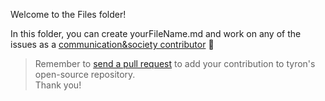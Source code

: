 Welcome to the Files folder!

In this folder, you can create yourFileName.md and work on any of the issues as a [communication&society contributor](/community/contributors/communication&society.md) :high_brightness:

> Remember to [send a pull request](/CONTRIBUTING.md#pull-requests) to add your contribution to tyron's open-source repository.  
Thank you!
